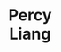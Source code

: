 ---
layout: page
title: Percy <br> Liang
description: CRFM
img: assets/img/percy.jpeg
redirect: https://cs.stanford.edu/~pliang/
importance: 3
category: organizer
---